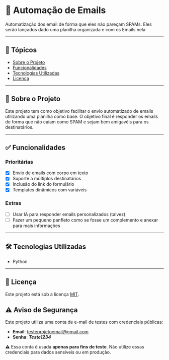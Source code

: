 # 📧 Automação de Emails

Automatização dos email de forma que eles não pareçam SPAMs. Eles serão lançados dado uma planilha organizada e com os Emails nela

---

## 📌 Tópicos

- [Sobre o Projeto](#sobre-o-projeto)
- [Funcionalidades](#funcionalidades)
- [Tecnologias Utilizadas](#tecnologias-utilizadas)
- [Licença](#licença)

---

## 📖 Sobre o Projeto

Este projeto tem como objetivo facilitar o envio automatizado de emails utilizando uma planilha como base. O objetivo final é responder os emails de forma que não caiam como SPAM e sejam bem amigavéis para os destinatários.

---

## ✅ Funcionalidades

### Prioritárias

- [x] Envio de emails com corpo em texto
- [x] Suporte a múltiplos destinatários
- [x] Inclusão do link do formulário
- [x] Templates dinâmicos com variáveis

### Extras

- [ ] Usar IA para responder emails personalizados (talvez)
- [ ] Fazer um pequeno panfleto como se fosse um complemento e anexar para mais informações
---

## 🛠 Tecnologias Utilizadas

- Python

---

## 📄 Licença

Este projeto está sob a licença [MIT](LICENSE).

## ⚠️ Aviso de Segurança

Este projeto utiliza uma conta de e-mail de testes com credenciais públicas:
- **Email**: testeprojetoemail@gmail.com
- **Senha**: ***Teste1234***

⚠️ Essa conta é usada **apenas para fins de teste**. Não utilize essas credenciais para dados sensíveis ou em produção.